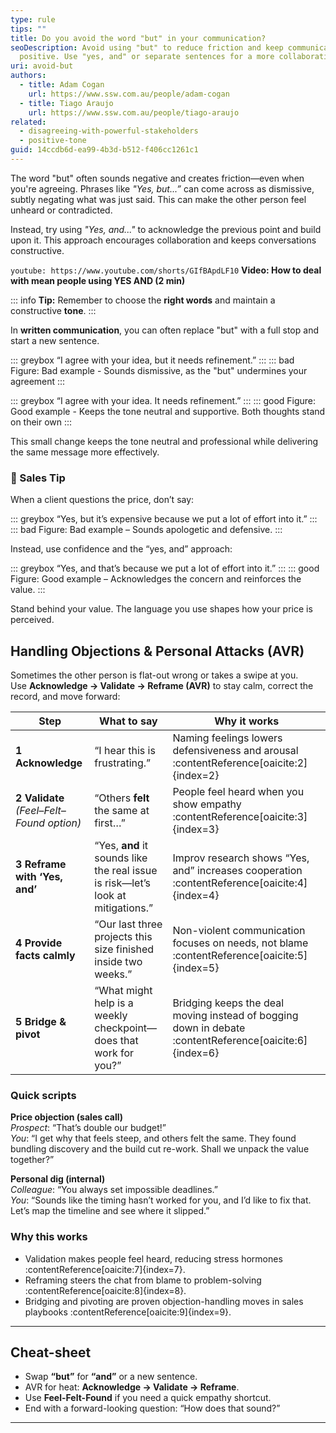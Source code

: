 ```yaml
---
type: rule
tips: ""
title: Do you avoid the word "but" in your communication?
seoDescription: Avoid using "but" to reduce friction and keep communication
  positive. Use "yes, and" or separate sentences for a more collaborative tone.
uri: avoid-but
authors:
  - title: Adam Cogan
    url: https://www.ssw.com.au/people/adam-cogan
  - title: Tiago Araujo
    url: https://www.ssw.com.au/people/tiago-araujo
related:
  - disagreeing-with-powerful-stakeholders
  - positive-tone
guid: 14ccdb6d-ea99-4b3d-b512-f406cc1261c1
---
```

The word "but" often sounds negative and creates friction—even when you're agreeing. Phrases like *"Yes, but...”* can come across as dismissive, subtly negating what was just said. This can make the other person feel unheard or contradicted.

Instead, try using *"Yes, and..."* to acknowledge the previous point and build upon it. This approach encourages collaboration and keeps conversations constructive.

<!--endintro-->

`youtube: https://www.youtube.com/shorts/GIfBApdLF10`
**Video: How to deal with mean people using YES AND (2 min)**

::: info
**Tip:** Remember to choose the **right words** and maintain a constructive **tone**.
:::

In **written communication**, you can often replace "but" with a full stop and start a new sentence.

::: greybox
“I agree with your idea, but it needs refinement.”
:::
::: bad
Figure: Bad example - Sounds dismissive, as the "but" undermines your agreement
:::

::: greybox
“I agree with your idea. It needs refinement.”
:::
::: good
Figure: Good example - Keeps the tone neutral and supportive. Both thoughts stand on their own
:::

This small change keeps the tone neutral and professional while delivering the same message more effectively.

### 💼 Sales Tip

When a client questions the price, don’t say:

::: greybox
“Yes, but it’s expensive because we put a lot of effort into it.”
:::
::: bad
Figure: Bad example – Sounds apologetic and defensive.
:::

Instead, use confidence and the “yes, and” approach:

::: greybox
“Yes, and that’s because we put a lot of effort into it.”
:::
::: good
Figure: Good example – Acknowledges the concern and reinforces the value.
:::

Stand behind your value. The language you use shapes how your price is perceived.

## Handling Objections & Personal Attacks (AVR)

Sometimes the other person is flat-out wrong or takes a swipe at you.  
Use **Acknowledge → Validate → Reframe (AVR)** to stay calm, correct the record, and move forward:

| Step | What to say | Why it works |
|------|-------------|-------------|
| **1 Acknowledge** | “I hear this is frustrating.” | Naming feelings lowers defensiveness and arousal :contentReference[oaicite:2]{index=2} |
| **2 Validate**<br/>*(Feel–Felt–Found option)* | “Others **felt** the same at first…” | People feel heard when you show empathy :contentReference[oaicite:3]{index=3} |
| **3 Reframe with ‘Yes, and’** | “Yes, **and** it sounds like the real issue is risk—let’s look at mitigations.” | Improv research shows “Yes, and” increases cooperation :contentReference[oaicite:4]{index=4} |
| **4 Provide facts calmly** | “Our last three projects this size finished inside two weeks.” | Non-violent communication focuses on needs, not blame :contentReference[oaicite:5]{index=5} |
| **5 Bridge & pivot** | “What might help is a weekly checkpoint—does that work for you?” | Bridging keeps the deal moving instead of bogging down in debate :contentReference[oaicite:6]{index=6} |

### Quick scripts

**Price objection (sales call)**  
*Prospect*: “That’s double our budget!”  
*You*: “I get why that feels steep, and others felt the same. They found bundling discovery and the build cut re-work. Shall we unpack the value together?”

**Personal dig (internal)**  
*Colleague*: “You always set impossible deadlines.”  
*You*: “Sounds like the timing hasn’t worked for you, and I’d like to fix that. Let’s map the timeline and see where it slipped.”

### Why this works
* Validation makes people feel heard, reducing stress hormones :contentReference[oaicite:7]{index=7}.  
* Reframing steers the chat from blame to problem-solving :contentReference[oaicite:8]{index=8}.  
* Bridging and pivoting are proven objection-handling moves in sales playbooks :contentReference[oaicite:9]{index=9}.

---

## Cheat-sheet

* Swap **“but”** for **“and”** or a new sentence.  
* AVR for heat: **Acknowledge → Validate → Reframe**.  
* Use **Feel-Felt-Found** if you need a quick empathy shortcut.  
* End with a forward-looking question: “How does that sound?”

---

